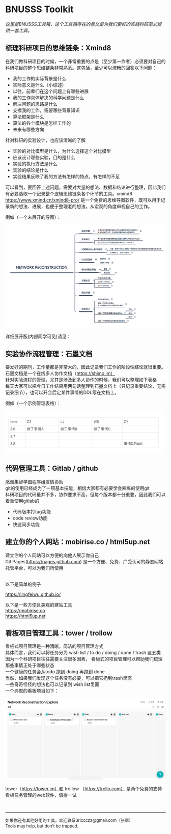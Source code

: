 # BNUSSS Toolkit

*这里是BNUSSS工具箱，这个工具箱存在的意义是为我们更好的实践科研范式提供一套工具。*

## 梳理科研项目的思维链条：Xmind8

在我们做科研项目的时候，一个非常重要的点是（至少第一作者）必须要对自己的科研项目的整个思维链条非常熟悉。这包括，至少可以流畅的回答以下问题：

- 我的工作的实际背景是什么
- 实际意义是什么（小综述）
- 以往，前辈们在这个问题上有哪些进展
- 我的工作具体解决的科学问题是什么
- 解决问题的思路是什么
- 支撑我的工作，需要哪些背景知识
- 算法框架是什么
- 算法的各个模块是怎样工作的
- 未来有哪些方向

针对科研的实验设计，也应该清晰的了解

- 实验的对比模型是什么，为什么选择这个对比模型
- 应该设计哪些实验，目的是什么
- 实验的执行方法是什么
- 实验的结论是什么
- 实验结果反映了我的方法有怎样的特点，有怎样的不足

可以看到，要回答上述问题，需要对大量的想法、数据和结论进行整理，因此我们有必要选取一个记录整个逻辑思维链条各个环节的工具。xmind8 https://www.xmind.cn/xmind8-pro/ 是一个免费的思维导图软件，既可以用于记录新的想法、进展，也便于整理老的想法，从宏观的角度审视自己的工作。

例如（一个未展开的导图）：

<img src="./img/xmind.png" width="800px" alt="xmind">

详细展开版(内部同学可见)请见：


## 实验协作流程管理：石墨文档

要发好的期刊，工作量都是非常大的，因此记录我们工作的阶段性结论就很重要。<br>
石墨文档是一个在线多人协作文档（https://shimo.im）<br>
针对实验流程的管理，尤其是涉及到多人协作的时候，我们可以整理如下表格<br>
每天大家可以把今日工作结果用两句话整理到石墨文档上（只记录重要结论，无需记录细节），也可以开会后定某件事情的DDL写在文档上。<br>

例如（一个示例管理表格）：

<img src="./img/shimo.png" width="500px" alt="xmind">


## 代码管理工具：Gitlab / github

感谢集智学园程序组友情协助<br>
git的使用已经成为了一项基本技能，相信大家都有必要学会熟练的使用git <br>
科研项目的代码量并不多，协作要求不高，但每个版本都十分重要，因此我们可以着重使用gitlab的

- 代码版本打tag功能
- code review功能
- 快速同步功能

## 建立你的个人网站：mobirise.co / html5up.net

建立你的个人网站可以方便的向他人展示你自己<br>
Git Pages(https://pages.github.com) 是一个方便、免费、广受认可的静态网站托管平台，可以为我们所使用<br>
<br>

以下是简单的例子<br>

https://lingfeiwu.github.io/ <br>

以下是一些方便且美观的建站工具<br>
https://mobirise.co <br> 
https://html5up.net


## 看板项目管理工具：tower / trollow

看板式项目管理是一种清晰，简洁的项目管理方式 <br>
具体而言，我们可以将任务分为 wish list / to do / doing / done / trash 这五类 <br>
因为一个科研项目往往需要关注很多因素， 看板式的项目管理可以帮助我们梳理那些事情正处于哪些状态 <br>
一个健康的任务会从todo 跑到 doing 再跑到 done <br>
当然，如果我们发现这个任务没有必要，可以把它扔到trash里面 <br>
一些奇奇怪怪的想法也可以记录到 wish list里面 <br>
一个典型的看板项目如下：

<img src="./img/board.png" alt="">

tower（https://tower.im）和 trollow （https://trello.com） 是两个免费的支持看板任务管理的web软件，值得一试

<br>
<hr>
<font size=2>如果你还有其他好用的工具，欢迎联系3riccczz@gmail.com（张章）</font>
<br>
<font size=2>Tools may help, but don't be trapped.</font>
